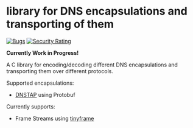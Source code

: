 # library for DNS encapsulations and transporting of them

[![Bugs](https://sonarcloud.io/api/project_badges/measure?project=dns-oarc%3Adnswire&metric=bugs)](https://sonarcloud.io/summary/new_code?id=dns-oarc%3Adnswire) [![Security Rating](https://sonarcloud.io/api/project_badges/measure?project=dns-oarc%3Adnswire&metric=security_rating)](https://sonarcloud.io/summary/new_code?id=dns-oarc%3Adnswire)

**Currently Work in Progress!**

A C library for encoding/decoding different DNS encapsulations and
transporting them over different protocols.

Supported encapsulations:
- [DNSTAP](http://dnstap.info) using Protobuf

Currently supports:
- Frame Streams using [tinyframe](https://github.com/DNS-OARC/tinyframe)
